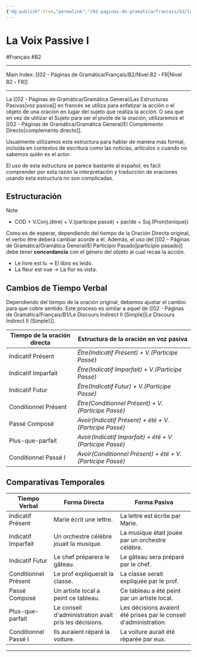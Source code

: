 ```yaml
---
{"dg-publish":true,"permalink":"/02-paginas-de-gramatica/francais/b2/la-voix-passive-i/"}
---
```


# La Voix Passive I
#Français #B2
___
Main Index: [[02 - Páginas de Gramática/Français/B2/Nivel B2・FR\|Nivel B2・FR]]
___
La [[02 - Páginas de Gramática/Gramática General/Las Estructuras Pasivas\|voz pasiva]] en francés se utiliza para enfatizar la acción o el objeto de una oración en lugar del sujeto que realiza la acción. O sea que en vez de utilizar el Sujeto para ser el pivote de la oración, utilizaremos el [[02 - Páginas de Gramática/Gramática General/El Complemento Directo\|complemento directo]].

Usualmente utilizamos esta estructura para hablar de manera más formal, incluida en contextos de escritura como las noticias, artículos o cuando no sabemos quién es el actor.

El uso de esta estructura se parece bastante al español, es fácil comprender por esta razón la interpretación y traducción de oraciones usando esta estructura no son complicadas.

## Estructuración

> [!note] 
> - COD + V.Conj.(être) + V.(participe passé) + par/de + Suj.(Pron(tonique))

Como es de esperar, dependiendo del tiempo de la Oración Directa original, el verbo être deberá cambiar acorde a él. Además, el uso del [[02 - Páginas de Gramática/Gramática General/El Participio Pasado\|participio pasado]] debe tener **concordancia** con el género del objeto al cual recae la acción.

- Le livre est lu → El libro es leído.
- La fleur est vue → La flor es vista.

## Cambios de Tiempo Verbal
Dependiendo del tiempo de la oración original, debemos ajustar el cambio para que cobre sentido. Este proceso es similar a aquel de [[02 - Páginas de Gramática/Français/B1/Le Discours Indirect II (Simple)\|Le Discours Indirect II (Simple)]].

| Tiempo de la oración directa | Estructura de la oración en voz pasiva                    |
| ---------------------------- | --------------------------------------------------------- |
| Indicatif Présent            | _Être(Indicatif Présent) + V.(Participe Passé)_           |
| Indicatif Imparfait          | _Être(Indicatif Imparfait) + V.(Participe Passé)_         |
| Indicatif Futur              | _Être(Indicatif Futur) + V.(Participe Passé)_             |
| Conditionnel Présent         | _Être(Conditionnel Présent) + V.(Participe Passé)_        |
| Passé Composé                | _Avoir(Indicatif Présent) + été + V.(Participe Passé)_    |
| Plus-que-parfait             | _Avoir(Indicatif Imparfait) + été + V.(Participe Passé)_  |
| Conditionnel Passé I         | _Avoir(Conditionnel Présent) + été + V.(Participe Passé)_ |

## Comparativas Temporales

| Tiempo Verbal        | Forma Directa                                         | Forma Pasiva                                                      |
| -------------------- | ----------------------------------------------------- | ----------------------------------------------------------------- |
| Indicatif Présent    | Marie écrit une lettre.                               | La lettre est écrite par Marie.                                   |
| Indicatif Imparfait  | Un orchestre célèbre jouait la musique.               | La musique était jouée par un orchestre célèbre.                  |
| Indicatif Futur      | Le chef préparera le gâteau.                          | Le gâteau sera préparé par le chef.                               |
| Conditionnel Présent | Le prof expliquerait la classe.                       | La classe serait expliquée par le prof.                           |
| Passé Composé        | Un artiste local a peint ce tableau.                  | Ce tableau a été peint par un artiste local.                      |
| Plus-que-parfait     | Le conseil d'administration avait pris les décisions. | Les décisions avaient été prises par le conseil d'administration. |
| Conditionnel Passé I | Ils auraient réparé la voiture.                       | La voiture aurait été réparée par eux.                            |

___